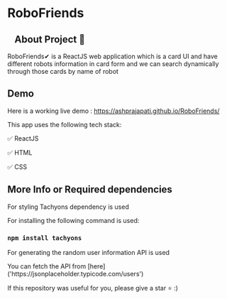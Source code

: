 <h1>RoboFriends</h1>


<h2><a id="user-content-about-project-" class="anchor" aria-hidden="true" href="#about-project-"><svg class="octicon octicon-link" viewBox="0 0 16 16" version="1.1" width="16" height="16" aria-hidden="true"></svg></a>About Project <g-emoji class="g-emoji" alias="memo" fallback-src="https://github.githubassets.com/images/icons/emoji/unicode/1f4dd.png">📝</g-emoji></h2>
<p>RoboFriends✔ is a ReactJS web application which is a card UI and have different robots information in card form and we can search dynamically through those cards by name of robot</p>

<h2>Demo</h2>

<p>Here is a working live demo : <a href="https://ashprajapati.github.io/RoboFriends/" rel="nofollow">https://ashprajapati.github.io/RoboFriends/</a></p>

<p>This app uses the following tech stack:</p>
<p><g-emoji class="g-emoji" alias="white_check_mark" fallback-src="https://github.githubassets.com/images/icons/emoji/unicode/2705.png">✅</g-emoji> ReactJS</p>
<p><g-emoji class="g-emoji" alias="white_check_mark" fallback-src="https://github.githubassets.com/images/icons/emoji/unicode/2705.png">✅</g-emoji> HTML</p>
<p><g-emoji class="g-emoji" alias="white_check_mark" fallback-src="https://github.githubassets.com/images/icons/emoji/unicode/2705.png">✅</g-emoji> CSS</p>


<h2>More Info or Required dependencies</h2>
<p>For styling Tachyons dependency is used</p>
<p>For installing the following command is used:</p>

### `npm install tachyons`

<p>For generating the random user information API is used</p>
<p>You can fetch the API from [here]('https://jsonplaceholder.typicode.com/users')</p>
  
<p>If this repository was useful for you, please give a star <g-emoji class="g-emoji" alias="star" fallback-src="https://github.githubassets.com/images/icons/emoji/unicode/2b50.png">⭐</g-emoji> :)</p>
